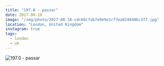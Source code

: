 ```yaml
---
title: "197.0 - passar"
date: 2017-08-10
image: "/img/photo/2017-08-10-cdc66cfab7e9e9e1cf7ea024948bc1f7.jpg"
location: "London, United Kingdom"
instagram: true
tags:
  - london
  - uk
---
```


![197.0 - passar](/img/photo/2017-08-10-cdc66cfab7e9e9e1cf7ea024948bc1f7.jpg)
